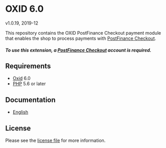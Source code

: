 # OXID 6.0

v1.0.19, 2019-12

This repository contains the OXID  PostFinance Checkout payment module that enables the shop to process payments with [PostFinance Checkout](https://www.postfinance.ch/checkout).

##### To use this extension, a [PostFinance Checkout](https://www.postfinance.ch/checkout) account is required.

## Requirements

* [Oxid](https://www.oxid-esales.com/) 6.0
* [PHP](http://php.net/) 5.6 or later

## Documentation

* [English](https://plugin-documentation.postfinance-checkout.ch/pfpayments/oxid-6.0/1.0.19/docs/en/documentation.html)

## License

Please see the [license file](https://github.com/pfpayments/oxid-6.0/blob/1.0.19/LICENSE) for more information.